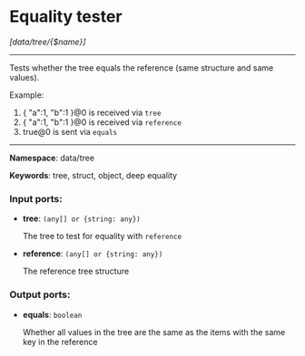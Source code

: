 # Equality tester

_[data/tree/{$name}]_

---

Tests whether the tree equals the reference (same structure and same values).

Example:
1. { "a":1, "b":1 }@0 is received via `tree`
2. { "a":1, "b":1 }@0 is received via `reference`
3. true@0 is sent via `equals`

---

__Namespace__: data/tree

__Keywords__: tree, struct, object, deep equality

### Input ports:

* __tree__: ` (any[] or {string: any}) `

    The tree to test for equality with `reference`


* __reference__: ` (any[] or {string: any}) `

    The reference tree structure

### Output ports:

* __equals__: ` boolean `

    Whether all values in the tree are the same as the items with the same key in the reference

